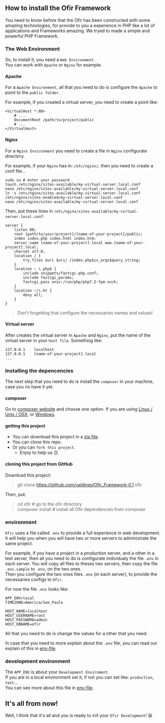 ## How to install the Ofir Framework

You need to know before that the Ofir has been constructed with some amazing technologies, for provide to you a experience in PHP like a lot of applications and Frameworks amazing. We tryed to made a simple and powerful PHP Framework.

### The Web Environment

So, to install it, you need a `Web Environment`.\
You can work with `Apache` or `Nginx` for example.

#### Apache

For a `Apache Environment`, all that you need to do is configure the `Apache` to point to the `public folder`.

For example, if you created a virtual server, you need to create a point like:

```
<VirtualHost *:80>
    # ...
    DocumentRoot /path/to/project/public
    # ...
</VirtualHost>
```

#### Nginx

For a `Nginx Environment` you need to create a file in `Nginx` configurate directory.

For example, if your `Nginx` has in: `/etc/nginx/`, then you need to create a conf file...

```
sudo su # enter your password
touch /etc/nginx/sites-available/my-virtual-server.local.conf
nano /etc/nginx/sites-available/my-virtual-server.local.conf
ln -s /etc/nginx/sites-available/my-virtual-server.local.conf /etc/nginx/sites-enabled/my-virtual-server.local.conf
nano /etc/nginx/sites-available/my-virtual-server.local.conf
```

Then, put these lines in `/etc/nginx/sites-available/my-virtual-server.local.conf`:

```
server {
    listen 80;
    root [path/to/your/project]/[name-of-your-project]/public;
    index index.php index.html index.htm;
    server_name [name-of-your-project].local www.[name-of-your-project].local;
    charset utf-8;
    location / {
        try_files $uri $uri/ /index.php$is_args$query_string;
    }
    location ~ \.php$ {
		include snippets/fastcgi-php.conf;
        include fastcgi_params;
		fastcgi_pass unix:/run/php/php7.2-fpm.sock;
	}
    location ~/\.ht {
        deny all;
    }
}
```

> Don't forgetting that configure the necessaries names and values!

#### Virtual server

After creates the virtual server in `Apache` and `Nginx`, put the name of the virtual server in your `host file`. Something like:

```
127.0.0.1    localhost
127.0.0.1    [name-of-your-project].local
...
```

### Installing the depencencies

The next step that you need to do is install the `composer` in your machine, case you no have it yet.

#### composer

Go to [composer website](https://getcomposer.org) and choose one option. If you are using [Linux / Unix / OSX](https://getcomposer.org/doc/00-intro.md#installation-linux-unix-osx), or [Windows](https://getcomposer.org/doc/00-intro.md#installation-windows).

#### getting this project

* You can download this project in a [zip file](https://github.com/valdiney/Ofir_Framework-0.1/archive/master.zip).
* You can clone this repo.
* Or you can `fork this project`.
  * Enjoy to help us :wink:

#### cloning this project from GitHub

Download this project:

> git clone https://github.com/valdiney/Ofir_Framework-0.1 ofir

Then, put:

> cd ofir # go to the ofir directory\
> composer install # install all Ofir dependencies from composer

### environment

`Ofir` uses a file called `.env` to provide a full experience in web development. It will help you when you will have two or more servers to administrate the same project.

For example, if you have a project in a production server, and a other in a test server, then all you need to do is configurate individualy the file `.env` in each server. You will copy all files to theses two servers, then copy the file `.env.sample` to `.env`, on the two ones.\
Then you configure the two ones files `.env` (in each server), to provide the necessaries configs to `Ofir`.

For now the file `.env` looks like:

```
APP_ENV=local
TIMEZONE=America/Sao_Paulo

HOST_NAME=localhost
HOST_USERNAME=root
HOST_PASSWORD=admin
HOST_DBNAME=ofir
```

All that you need to do is change the values for a other that you need.

In case that you need to more explain about the `.env` file, you can read our explain of this in [env-file](https://github.com/valdiney/Ofir_Framework-0.1/tree/master/docs/env-file.md).

### development environment

The `APP_ENV` is about your `Development Enviroment`. \
If you are in a local environment set it, if not you can set like: `production`, `test`...\
You can see more about this file in [env-file](https://github.com/valdiney/Ofir_Framework-0.1/tree/master/docs/env-file.md).
## It's all from now!

Well, I think that it's all and you is ready to init your `Ofir Development`! :smiley:

